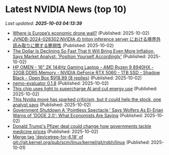 # Latest NVIDIA News (top 10)
_Last updated: **2025-10-03 04:13:39**_

- [Where is Europe’s economic drone wall?](https://www.euractiv.com/opinion/where-is-europes-economic-drone-wall/) (Published: 2025-10-02)
- [JVNDB-2024-028302:NVIDIA の triton inference server における境界外読み取りに関する脆弱性](http://vrda.jpcert.or.jp/feed/ja/JVNiPedia_JVNDB-2024-028302_AD_1.html) (Published: 2025-10-02)
- [The Dollar Is Declining So Fast That It Will Bring Even More Inflation, Says Market Analyst: 'Position Yourself Accordingly'](https://finance.yahoo.com/news/dollar-declining-fast-bring-even-023127482.html) (Published: 2025-10-02)
- [HP OMEN - 16" 2K 144Hz Gaming Laptop - AMD Ryzen 9 8940HX - 32GB DDR5 Memory - NVIDIA GeForce RTX 5060 - 1TB SSD - Shadow Black - Open Box $918.99 (8 replies)](https://slickdeals.net/f/18653419-hp-omen-16-2k-144hz-gaming-laptop-amd-ryzen-9-8940hx-32gb-ddr5-memory-nvidia-geforce-rtx-5060-1tb-ssd-shadow-black-open-box-918-99) (Published: 2025-10-02)
- [nemo-evaluator 0.1.8](https://pypi.org/project/nemo-evaluator/0.1.8/) (Published: 2025-10-02)
- [This chip uses light to supercharge AI and cut energy use](https://newatlas.com/materials/light-based-chip-ai-power-efficiency/) (Published: 2025-10-02)
- [This Nvidia move has sparked criticism, but it could help the stock, one analyst says](https://biztoc.com/x/ea08f4d197867458) (Published: 2025-10-02)
- [Government Shutdown A 'Pointless Spectacle,' Says Wolfers As El-Erian Warns of 'DOGE 2.0': What Economists Are Saying](https://finance.yahoo.com/news/government-shutdown-pointless-spectacle-says-003109738.html) (Published: 2025-10-02)
- [Donald Trump's Pfizer deal could change how governments tackle medicine prices](https://www.livemint.com/opinion/columns/donald-trumps-pfizer-deal-could-change-how-governments-tackle-medicine-prices-11759325580936.html) (Published: 2025-10-02)
- [Merge tag 'devicetree-for-6.18' of git://git.kernel.org/pub/scm/linux/kernel/git/robh/linux](https://git.kernel.org/pub/scm/linux/kernel/git/torvalds/linux.git/commit/?id=9792d660a4e91d31a6b1af105ae3f1c29107e94b) (Published: 2025-10-01)
